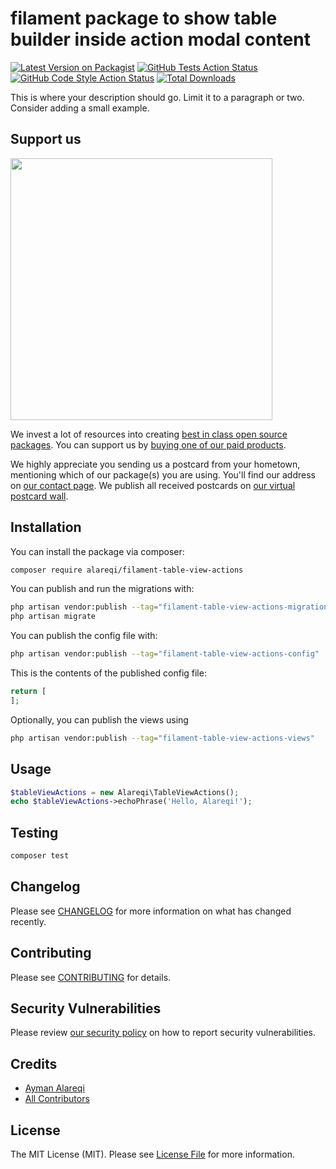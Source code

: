 # filament package to show table builder inside action modal content

[![Latest Version on Packagist](https://img.shields.io/packagist/v/alareqi/filament-table-view-actions.svg?style=flat-square)](https://packagist.org/packages/alareqi/filament-table-view-actions)
[![GitHub Tests Action Status](https://img.shields.io/github/actions/workflow/status/alareqi/filament-table-view-actions/run-tests.yml?branch=main&label=tests&style=flat-square)](https://github.com/alareqi/filament-table-view-actions/actions?query=workflow%3Arun-tests+branch%3Amain)
[![GitHub Code Style Action Status](https://img.shields.io/github/actions/workflow/status/alareqi/filament-table-view-actions/fix-php-code-style-issues.yml?branch=main&label=code%20style&style=flat-square)](https://github.com/alareqi/filament-table-view-actions/actions?query=workflow%3A"Fix+PHP+code+style+issues"+branch%3Amain)
[![Total Downloads](https://img.shields.io/packagist/dt/alareqi/filament-table-view-actions.svg?style=flat-square)](https://packagist.org/packages/alareqi/filament-table-view-actions)

This is where your description should go. Limit it to a paragraph or two. Consider adding a small example.

## Support us

[<img src="https://github-ads.s3.eu-central-1.amazonaws.com/filament-table-view-actions.jpg?t=1" width="419px" />](https://spatie.be/github-ad-click/filament-table-view-actions)

We invest a lot of resources into creating [best in class open source packages](https://spatie.be/open-source). You can support us by [buying one of our paid products](https://spatie.be/open-source/support-us).

We highly appreciate you sending us a postcard from your hometown, mentioning which of our package(s) you are using. You'll find our address on [our contact page](https://spatie.be/about-us). We publish all received postcards on [our virtual postcard wall](https://spatie.be/open-source/postcards).

## Installation

You can install the package via composer:

```bash
composer require alareqi/filament-table-view-actions
```

You can publish and run the migrations with:

```bash
php artisan vendor:publish --tag="filament-table-view-actions-migrations"
php artisan migrate
```

You can publish the config file with:

```bash
php artisan vendor:publish --tag="filament-table-view-actions-config"
```

This is the contents of the published config file:

```php
return [
];
```

Optionally, you can publish the views using

```bash
php artisan vendor:publish --tag="filament-table-view-actions-views"
```

## Usage

```php
$tableViewActions = new Alareqi\TableViewActions();
echo $tableViewActions->echoPhrase('Hello, Alareqi!');
```

## Testing

```bash
composer test
```

## Changelog

Please see [CHANGELOG](CHANGELOG.md) for more information on what has changed recently.

## Contributing

Please see [CONTRIBUTING](CONTRIBUTING.md) for details.

## Security Vulnerabilities

Please review [our security policy](../../security/policy) on how to report security vulnerabilities.

## Credits

- [Ayman Alareqi](https://github.com/aymanalareqi)
- [All Contributors](../../contributors)

## License

The MIT License (MIT). Please see [License File](LICENSE.md) for more information.
